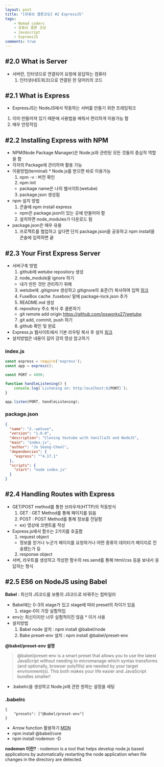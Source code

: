 ```yaml
---
layout: post
title: "[유튜브 클론코딩] #2 ExpressJS"
tags: 
    - Nomad coders
    - 유튜브 클론 코딩
    - Javascript
    - ExpreesJS
comments: true
---
```


## #2.0 What is Server
* 서버란, 인터넷으로 연결되어 요청에 응답하는 컴퓨터
  1. 인터넷(네트워크)으로 연결된 한 덩어리의 코드


## #2.1 What is Express
* ExpressJS는 NodeJS에서 작동하는 서버를 만들기 위한 프레임워크
 1. 이미 만들어져 있기 때문에 사용법을 배워서 편리하게 이용가능 함
 2. 매우 안정적임


## #2.2 Installing Express with NPM
* NPM(Node Package Manager)은 Node.js와 관련된 모든 것들의 중심적 역할을 함
* 각자의 Package에 관리하며 활용 가능
* 이용방법(terminal)  * Node.js를 받으면 바로 이용가능
  1. npm -v : 버전 확인
  2. npm init
    * package name은 나의 웹사이트(wetube)
  3. package.json 생성됨
* npm 설치 방법
  1. 콘솔에 npm install express
    * npm은 package.json이 있는 곳에 만들어야 함
  2. 설치하면 node_modules가 다운로드 됨
* package.json은 매우 유용
  1. 프로젝트를 협업하고 싶다면 단지 package.json을 공유하고 npm install을 콘솔에 입력하면 끝


## #2.3 Your First Express Server
* 서버구축 방법
  1. github에 wetube repository 생성
  2. node_module을 ignore 하기
    * 내가 만든 것만 관리하기 위해
  3. wetube에 .gitignore 생성하고 gitignore의 표준(?) 복사하여 입력 [링크](https://github.com/github/gitignore/blob/master/Node.gitignore)
  4. FuseBox cache .fusebox/ 밑에 package-lock.json 추가
  5. README.md 생성
  6. repository 주소 복사 후 클론하기
    * git remote add origin https://github.com/josworks27/wetube
  7. git add, commit, push 하기
  8. github 확인 및 완료
* Express.js 웹사이트에서 기본 라우팅 복사 후 설치 [링크](https://expressjs.com/ko/)
* 설치방법은 내용이 길어 강의 영상 참고하기

### index.js
```javascript
const express = require('express');
const app = express();

const PORT = 4000;

function handleListening() {
    console.log(`Listening on: http:localhost:${PORT}`);
}

app.listen(PORT, handleListening);
```

### package.json
```json
{
  "name": "2.-wetuve",
  "version": "1.0.0",
  "description": "Cloning Youtube with VanillaJS and NodeJS",
  "main": "index.js",
  "author": "Jo Seong-Cheol",
  "dependencies": {
    "express": "^4.17.1"
  },
  "scripts": {
    "start": "node index.js"
  }
}
```

## #2.4 Handling Routes with Express
* GET/POST method를 통한 브라우저(HTTP)의 작동방식
  1. GET : GET Method를 통해 페이지를 읽음
  2. POST : POST Method를 통해 정보를 전달함
    * ex) 영상에 코멘트를 작성
* Express.js에서 함수는 2가지를 호출함
  1. request object
    * 정보를 얻거나 누군가 페이지를 요청하거나 어떤 종류의 데이터가 페이지로 전송됐는가 등
  2. response object
* 서버, 라우트를 생성하고 작성한 함수의 res.send를 통해 html/css 등을 보내서 응답하는 형식


## #2.5 ES6 on NodeJS using Babel
**Babel**
: 최신의 JS코드를 보통의 JS코드로 바꿔주는 컴파일러

* Babel에는 0-3의 stage가 있고 stage에 따라 preset의 차이가 있음
  1. stage-0이 가장 실험적임
* env는 최신이지만 너무 실험적이진 않음  * 이거 사용
* 설치방법
  1. Babel node 설치 : npm install @babel/node
  2. Babe preset-env 설치 : npm install @babel/preset-env 

**@babel/preset-env 설명**
> @babel/preset-env is a smart preset that allows you to use the latest JavaScript without needing to micromanage which syntax transforms (and optionally, browser polyfills) are needed by your target environment(s). This both makes your life easier and JavaScript bundles smaller!

* .babelrc을 생성하고 Node.js에 관한 원하는 설정을 세팅
### .babelrc
```
{
    "presets": ["@babel/preset-env"]
}
```
* Arrow function 활용하기 [MDN](https://developer.mozilla.org/ko/docs/Web/JavaScript/Reference/Functions/%EC%95%A0%EB%A1%9C%EC%9A%B0_%ED%8E%91%EC%85%98)
* npm install @babel/core
* npm install nodemon -D

**nodemon 이란?**
: nodemon is a tool that helps develop node.js based applications by automatically restarting the node application when file changes in the directory are detected.


